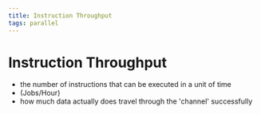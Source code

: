 ```yaml
---
title: Instruction Throughput
tags: parallel 
---
```


# Instruction Throughput
- the number of instructions that can be executed in a unit of time
- (Jobs/Hour)
- how much data actually does travel through the 'channel' successfully


